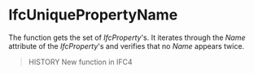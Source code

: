 # IfcUniquePropertyName

The function gets the set of _IfcProperty_'s.
It iterates through the _Name_ attribute of the _IfcProperty_'s
and verifies that no _Name_ appears twice.
> HISTORY  New function in IFC4
